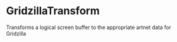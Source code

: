 # GridzillaTransform
Transforms a logical screen buffer to the appropriate artnet data for Gridzilla
